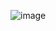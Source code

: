 ![image](https://github.com/that-stanford-kid/View-Profile-Complete-Check/assets/58711617/9c6c3a33-319c-4415-9cad-20ea7e8975c6)
